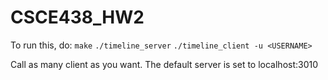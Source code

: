 # CSCE438_HW2

To run this, do:
`make`
`./timeline_server`
`./timeline_client -u <USERNAME>`


Call as many client as you want. The default server is set to localhost:3010
